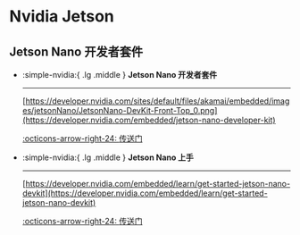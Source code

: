 # Nvidia Jetson

## Jetson Nano 开发者套件

<div class="grid cards" markdown>

-   :simple-nvidia:{ .lg .middle } __Jetson Nano 开发者套件__

    ---

    [https://developer.nvidia.com/sites/default/files/akamai/embedded/images/jetsonNano/JetsonNano-DevKit-Front-Top_0.png](https://developer.nvidia.com/embedded/jetson-nano-developer-kit)

    [:octicons-arrow-right-24: <a href="https://developer.nvidia.com/embedded/jetson-nano-developer-kit" target="_blank"> 传送门 </a>](#)

-   :simple-nvidia:{ .lg .middle } __Jetson Nano 上手__

    ---

    [https://developer.nvidia.com/embedded/learn/get-started-jetson-nano-devkit](https://developer.nvidia.com/embedded/learn/get-started-jetson-nano-devkit)

    [:octicons-arrow-right-24: <a href="https://developer.nvidia.com/embedded/learn/get-started-jetson-nano-devkit" target="_blank"> 传送门 </a>](#)

</div>